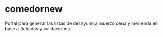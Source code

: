 # comedornew
Portal para generar las listas de desayuno,almuerzo,cena y merienda en base a fichadas y validaciones
